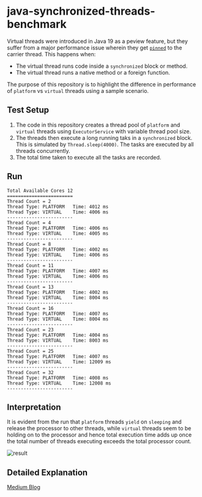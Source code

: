 # java-synchronized-threads-benchmark
Virtual threads were introduced in Java 19 as a peview feature, but they suffer from a major performance issue wherein they get [`pinned`](https://docs.oracle.com/en/java/javase/21/core/virtual-threads.html#GUID-704A716D-0662-4BC7-8C7F-66EE74B1EDAD) to the carrier thread. This happens when:
- The virtual thread runs code inside a `synchronized` block or method.
- The virtual thread runs a native method or a foreign function.

The purpose of this repository is to highlight the difference in performance of `platform` vs `virtual` threads using a sample scenario.

## Test Setup
1. The code in this repository creates a thread pool of `platform` and `virtual` threads using `ExecutorService` with variable thread pool size.
2. The threads then execute a long running taks in a `synchronized` block. This is simulated by `Thread.sleep(4000)`. The tasks are executed by all threads concurrently.
3. The total time taken to execute all the tasks are recorded.

## Run
```
Total Available Cores 12
========================
Thread Count = 2
Thread Type: PLATFORM   Time: 4012 ms
Thread Type: VIRTUAL    Time: 4006 ms
------------------------
Thread Count = 4
Thread Type: PLATFORM   Time: 4006 ms
Thread Type: VIRTUAL    Time: 4005 ms
------------------------
Thread Count = 8
Thread Type: PLATFORM   Time: 4002 ms
Thread Type: VIRTUAL    Time: 4006 ms
------------------------
Thread Count = 11
Thread Type: PLATFORM   Time: 4007 ms
Thread Type: VIRTUAL    Time: 4006 ms
------------------------
Thread Count = 13
Thread Type: PLATFORM   Time: 4002 ms
Thread Type: VIRTUAL    Time: 8004 ms
------------------------
Thread Count = 16
Thread Type: PLATFORM   Time: 4007 ms
Thread Type: VIRTUAL    Time: 8004 ms
------------------------
Thread Count = 23
Thread Type: PLATFORM   Time: 4004 ms
Thread Type: VIRTUAL    Time: 8003 ms
------------------------
Thread Count = 25
Thread Type: PLATFORM   Time: 4007 ms
Thread Type: VIRTUAL    Time: 12009 ms
------------------------
Thread Count = 32
Thread Type: PLATFORM   Time: 4008 ms
Thread Type: VIRTUAL    Time: 12008 ms
------------------------
```

## Interpretation
It is evident from the run that `platform` threads `yield` on `sleeping` and release the processor to other threads, while `virtual` threads seem to be holding on to the processor and hence total execution time adds up once the total number of threads executing exceeds the total processor count.

![result](https://github.com/Abhishekvrshny/java-synchronized-threads-benchmark/assets/12811812/1352b2eb-4313-4a36-91a0-7bd68e88afaf) 

## Detailed Explanation

[Medium Blog](https://abhishekvrshny.medium.com/pinning-a-pitfall-to-avoid-when-using-virtual-threads-in-java-482c5eab78a3)
